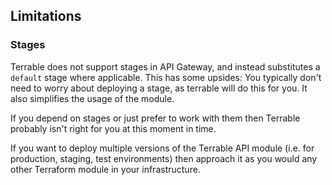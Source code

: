 ## Limitations

### Stages 

Terrable does not support stages in API Gateway, and instead substitutes a `default` stage where
applicable. This has some upsides: You typically don't need to worry about deploying a stage, as
terrable will do this for you. It also simplifies the usage of the module.

If you depend on stages or just prefer to work with them then Terrable probably isn't right for you at this moment in time.

If you want to deploy multiple versions of the Terrable API module (i.e. for production, staging, test environments)
then approach it as you would any other Terraform module in your infrastructure.